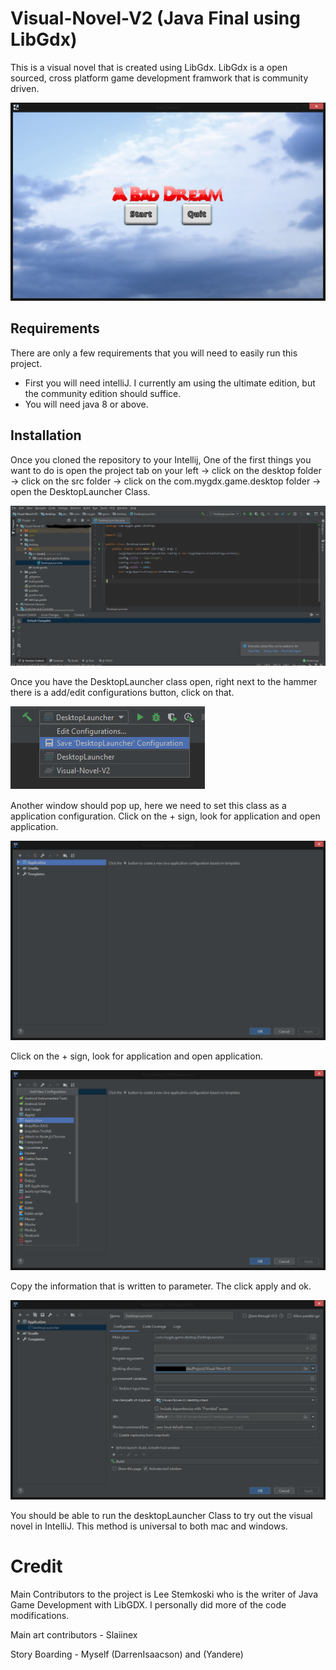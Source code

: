 # Visual-Novel-V2 (Java Final using LibGdx)

This is a visual novel that is created using LibGdx. LibGdx is a open sourced, cross platform game development framwork that is community driven. 

![](tutorial_Images/bad_Dream.png)

## Requirements

There are only a few requirements that you will need to easily run this project. 

- First you will need intelliJ. I currently am using the ultimate edition, but the community edition should suffice. 
- You will need java 8 or above.

## Installation

Once you cloned the repository to your Intellij, One of the first things you want to do is open the project tab on your left -> click on the desktop folder -> click on the src folder -> click on the com.mygdx.game.desktop folder -> open the DesktopLauncher Class.

![](tutorial_Images/Windows_Capture1.PNG)

Once you have the DesktopLauncher class open, right next to the hammer there is a add/edit configurations button, click on that. 

![](tutorial_Images/Windows_Capture2.PNG)

Another window should pop up, here we need to set this class as a application configuration. Click on the + sign, look for application and open application. 

![](tutorial_Images/Windows_Capture3.png)

Click on the + sign, look for application and open application.

![](tutorial_Images/Windows_Capture4.png)

Copy the information that is written to parameter. The click apply and ok.

![](tutorial_Images/Windows_Capture5.png)

You should be able to run the desktopLauncher Class to try out the visual novel in IntelliJ. This method is universal to both mac and windows.

# Credit

Main Contributors to the project is Lee Stemkoski who is the writer of Java Game Development with LibGDX. I personally did more of the code modifications.

Main art contributors - Slaiinex

Story Boarding - Myself (DarrenIsaacson) and (Yandere)




